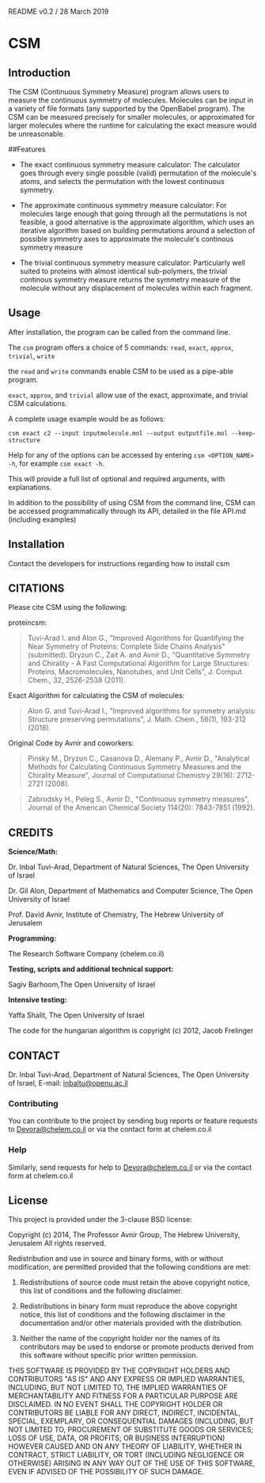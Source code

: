 README v0.2 / 28 March 2019

# CSM

## Introduction

The CSM (Continuous Symmetry Measure) program allows users to measure the continuous symmetry of molecules.
Molecules can be input in a variety of file formats (any supported by the OpenBabel program). The CSM can be measured
precisely for smaller molecules, or approximated for larger molecules where the runtime for calculating 
the exact measure would be unreasonable.

##Features

* The exact continuous symmetry measure calculator: The calculator goes through every single possible (valid) permutation
 of the molecule's atoms, and selects the permutation with the lowest continuous symmetry.
 
 * The approximate continuous symmetry measure calculator: For molecules large enough that going through all the permutations
 is not feasible, a good alternative is the approximate algorithm, which uses an iterative algorithm based on building
 permutations around a selection of possible symmetry axes to approximate the molecule's continous symmetry measure
 
 * The trivial continuous symmetry measure calculator: Particularly well suited to proteins with almost identical sub-polymers,
 the trivial continous symmetry measure returns the symmetry measure of the molecule without any displacement of molecules within
 each fragment.

## Usage

After installation, the program can be called from the command line. 

The `csm` program offers a choice of 5 commands: `read`, `exact`, `approx`,
`trivial`, `write`

the `read` and `write` commands enable CSM to be used as a pipe-able program.

`exact`, `approx`, and `trivial` allow use of the exact, approximate, and trivial CSM calculations.

A complete usage example would be as follows:

`csm exact c2 --input inputmolecule.mol --output outputfile.mol --keep-structure`

Help for any of the options can be accessed by entering `csm <OPTION_NAME> -h`, for example `csm exact -h`.

This will provide a full list of optional and required arguments, with explanations.

In addition to the possibility of using CSM from the command line, CSM can be accessed programmatically through its API, 
detailed in the file API.md (including examples)

## Installation

Contact the developers for instructions regarding how to install csm


## CITATIONS 

Please cite CSM using the following:

proteincsm:

> Tuvi-Arad I. and Alon G., "Improved Algorithms for Quantifying the Near Symmetry of Proteins: Complete Side Chains Analysis" (submitted). 
> Dryzun C., Zait A. and Avnir D., "Quantitative Symmetry and Chirality - A Fast Computational Algorithm for Large Structures: Proteins, Macromolecules, Nanotubes, and Unit Cells", J. Comput. Chem., 32, 2526-2538 (2011). 


Exact Algorithm for calculating the CSM of molecules:

> Alon G. and Tuvi-Arad I., "Improved algorithms for symmetry analysis: Structure preserving permutations", J. Math. Chem., 56(1), 193-212 (2018).

Original Code by Avnir and coworkers:

> Pinsky M., Dryzun C., Casanova D., Alemany P., Avnir D., "Analytical Methods for Calculating Continuous Symmetry Measures and the Chirality Measure", Journal of Computational Chemistry 29(16): 2712-2721 (2008).

> Zabrodsky H., Peleg S., Avnir D., "Continuous symmetry measures", Journal of the American Chemical Society 114(20): 7843-7851 (1992).



## CREDITS

**Science/Math:**

Dr. Inbal Tuvi-Arad, Department of Natural Sciences, The Open University of Israel

Dr. Gil Alon, Department of Mathematics and Computer Science, The Open University of Israel

Prof. David Avnir, Institute of Chemistry, The Hebrew University of Jerusalem

**Programming:**

The Research Software Company (chelem.co.il)

**Testing, scripts and additional technical support:**

Sagiv Barhoom,The Open University of Israel

**Intensive testing:**

Yaffa Shalit, The Open University of Israel

The code for the hungarian algorithm is copyright (c) 2012, Jacob Frelinger


## CONTACT

Dr. Inbal Tuvi-Arad, Department of Natural Sciences, The Open University of Israel, E-mail: inbaltu@openu.ac.il


### Contributing

You can contribute to the project by sending bug reports or feature requests to
Devora@chelem.co.il or via the contact form at chelem.co.il

### Help

Similarly, send requests for help to Devora@chelem.co.il or via the contact form at chelem.co.il

## License

This project is provided under the 3-clause BSD license:

Copyright (c) 2014, The Professor Avnir Group, The Hebrew University, Jerusalem
All rights reserved.

Redistribution and use in source and binary forms, with or without modification, are permitted provided that the following conditions are met:

1. Redistributions of source code must retain the above copyright notice, this list of conditions and the following disclaimer.

2. Redistributions in binary form must reproduce the above copyright notice, this list of conditions and the following disclaimer in the documentation and/or other materials provided with the distribution.

3. Neither the name of the copyright holder nor the names of its contributors may be used to endorse or promote products derived from this software without specific prior written permission.

THIS SOFTWARE IS PROVIDED BY THE COPYRIGHT HOLDERS AND CONTRIBUTORS "AS IS" AND ANY EXPRESS OR IMPLIED WARRANTIES, INCLUDING, BUT NOT LIMITED TO, 
THE IMPLIED WARRANTIES OF MERCHANTABILITY AND FITNESS FOR A PARTICULAR PURPOSE ARE DISCLAIMED. IN NO EVENT SHALL THE COPYRIGHT HOLDER OR CONTRIBUTORS BE LIABLE FOR ANY 
DIRECT, INDIRECT, INCIDENTAL, SPECIAL, EXEMPLARY, OR CONSEQUENTIAL DAMAGES 
(INCLUDING, BUT NOT LIMITED TO, PROCUREMENT OF SUBSTITUTE GOODS OR SERVICES; LOSS OF USE, DATA, OR PROFITS; OR BUSINESS INTERRUPTION) HOWEVER CAUSED AND ON ANY THEORY OF LIABILITY, 
WHETHER IN CONTRACT, STRICT LIABILITY, OR TORT (INCLUDING NEGLIGENCE OR OTHERWISE) ARISING IN ANY WAY OUT OF THE USE OF THIS SOFTWARE, EVEN IF ADVISED OF THE POSSIBILITY OF SUCH DAMAGE.